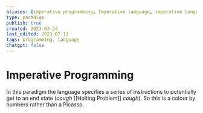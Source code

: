 ```yaml
---
aliases: [imperative programming, Imperative language, imperative language]
type: paradigm
publish: true
created: 2023-02-24
last_edited: 2023-07-13
tags: programming, language
chatgpt: false
---
```

# Imperative Programming

In this paradigm the language specifies a series of instructions to potentially get to an end state (*cough* [[Holting Problem]] *cough*). So this is a colour by numbers rather than a Picasso.